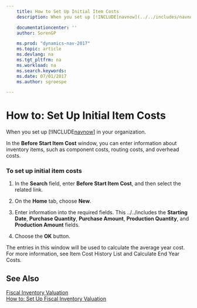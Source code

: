 ```yaml
---
    title: How to Set Up Initial Item Costs
    description: When you set up [!INCLUDE[navnow](../../includes/navnow_md.md)] in your organization.

    documentationcenter: ''
    author: SorenGP

    ms.prod: "dynamics-nav-2017"
    ms.topic: article
    ms.devlang: na
    ms.tgt_pltfrm: na
    ms.workload: na
    ms.search.keywords:
    ms.date: 07/01/2017
    ms.author: sgroespe

---
```

# How to: Set Up Initial Item Costs
When you set up [!INCLUDE[navnow](../../includes/navnow_md.md)] in your organization.  

 In the **Before Start Item Cost** window, you can enter information about inventory items, such as component costs, routing costs, and overhead costs.  

### To set up initial item costs  

1.  In the **Search** field, enter **Before Start Item Cost**, and then select the related link.  

2.  On the **Home** tab, choose **New**.  

3.  Enter information into the required fields. This ../../includes the **Starting Date**, **Purchase Quantity**, **Purchase Amount**, **Production Quantity**, and **Production Amount** fields.  

4.  Choose the **OK** button.  

 The entries in this window will be used to calculate the average year cost. For more information, see Item Cost History List and Calculate End Year Costs.  

## See Also  
 [Fiscal Inventory Valuation](fiscal-inventory-valuation.md)   
 [How to: Set Up Fiscal Inventory Valuation](how-to-set-up-fiscal-inventory-valuation.md)   
 
